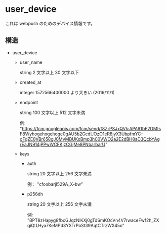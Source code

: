 # user_device
 これは webpush のためのデバイス情報です。
## 構造
- user_device
    - user_name

        string 2 文字以上 30 文字以下
    - created_at

        integer 1572566400000 より大きい (2019/11/1)
    - endpoint

        string 100 文字以上 512 文字未満

        例: "https://fcm.googleapis.com/fcm/send/f8ZrPSJxQVk:APA91bF2DMtsF8Wyhogehogehoge0gAU5b2GcdUOzO1eR8jyX3UbpfmYC-oFqZE0VBr658gJ0MvMBUKoBmp3h00VWO2a2E2dBH8aD3QcbYAgrEaJN914jPPwWCFKjzCGjMe8PNbarbarU"
    - keys
        - auth

            string 20 文字以上 256 文字未満

            例： "cfoobarjl529A_X-bw"

        - p256dh

            string 20 文字以上 256 文字未満

            例: "BPT8zHapyg8fbcGJqzNlKXj0gTdSmKOcVn4V7rwaceFwf2h_ZXqiQtLHya7KeMPd3YXTrPoSt39AqtCTrzWX45o"

